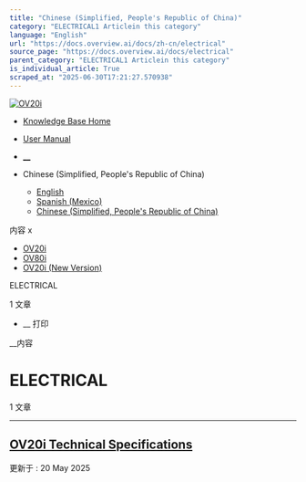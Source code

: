 ```yaml
---
title: "Chinese (Simplified, People's Republic of China)"
category: "ELECTRICAL1 Articlein this category"
language: "English"
url: "https://docs.overview.ai/docs/zh-cn/electrical"
source_page: "https://docs.overview.ai/docs/electrical"
parent_category: "ELECTRICAL1 Articlein this category"
is_individual_article: True
scraped_at: "2025-06-30T17:21:27.570938"
---
```


[ ![OV20i](https://cdn.document360.io/logo/863daf20-40fe-49e9-9c91-e3c6cfba55d1/2e22ebf07a24460d8065cff0cb46d3d4-OverviewLogo.png) ](https://www.overview.ai)

  * [Knowledge Base Home](https://docs.overview.ai)
  * [User Manual](https://docs.overview.ai/docs)



  * [ __](/v1/zh-cn)
  * Chinese \(Simplified, People's Republic of China\)

    * [ English ](/docs/en/electrical "en")
    * [ Spanish \(Mexico\) ](/docs/es-mx/electrical "es-mx")
    * [ Chinese \(Simplified, People's Republic of China\) ](/docs/zh-cn/electrical "zh-cn")




内容 x

  * [ OV20i  ](start-here)
  * [ OV80i  ](start-here-1)
  * [ OV20i \(New Version\)  ](faq)



ELECTRICAL

1 文章 




  *  __ 打印




 __内容

# ELECTRICAL

1 文章 

* * *

## [OV20i Technical Specifications](/docs/zh-cn/ov20i-technical-specifications)

更新于 : 20 May 2025
